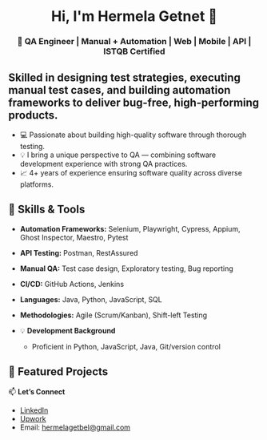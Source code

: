 <h1 align="center">Hi, I'm Hermela Getnet 👋</h1>
<h3 align="center"> <b>🎯 QA Engineer | Manual + Automation | Web | Mobile | API | ISTQB Certified </b></h3>
<h2> Skilled in designing test strategies, executing manual test cases, and building automation frameworks to deliver bug-free, high-performing products. </h2>

- 💻 Passionate about building high-quality software through thorough testing.
- 💡 I bring a unique perspective to QA — combining software development experience with strong QA practices.  
- 📈 4+ years of experience ensuring software quality across diverse platforms.

## 🔧 Skills & Tools
- **Automation Frameworks:** Selenium, Playwright, Cypress, Appium, Ghost Inspector, Maestro, Pytest
- **API Testing:** Postman, RestAssured  
- **Manual QA:** Test case design, Exploratory testing, Bug reporting  
- **CI/CD:** GitHub Actions, Jenkins  
- **Languages:** Java, Python, JavaScript, SQL  
- **Methodologies:** Agile (Scrum/Kanban), Shift-left Testing

- 💡 **Development Background**
  - Proficient in Python, JavaScript, Java, Git/version control  

 ## 📂 Featured Projects


📫 **Let’s Connect**  
- [LinkedIn](https://www.linkedin.com/in/hermela-getnet-407ab9211)  
- [Upwork](https://www.upwork.com/freelancers/~0116ff170adf54e08a?mp_source=share)  
- Email: hermelagetbel@gmail.com

